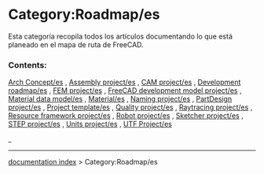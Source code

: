 # Category:Roadmap/es
Esta categoría recopila todos los artículos documentando lo que está planeado en el mapa de ruta de FreeCAD.

### Contents:

[Arch Concept/es](Arch_Concept/es.md) , [Assembly project/es](Assembly_project/es.md) , [CAM project/es](CAM_project/es.md) , [Development roadmap/es](Development_roadmap/es.md) , [FEM project/es](FEM_project/es.md) , [FreeCAD development model project/es](FreeCAD_development_model_project/es.md) , [Material data model/es](Material_data_model/es.md) , [Material/es](Material/es.md) , [Naming project/es](Naming_project/es.md) , [PartDesign project/es](PartDesign_project/es.md) , [Project template/es](Project_template/es.md) , [Quality project/es](Quality_project/es.md) , [Raytracing project/es](Raytracing_project/es.md) , [Resource framework project/es](Resource_framework_project/es.md) , [Robot project/es](Robot_project/es.md) , [Sketcher project/es](Sketcher_project/es.md) , [STEP project/es](STEP_project/es.md) , [Units project/es](Units_project/es.md) , [UTF Project/es](UTF_Project/es.md)

_

---
[documentation index](../README.md) > Category:Roadmap/es
